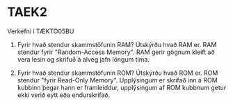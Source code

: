 # TAEK2
Verkefni í TÆKTÖ05BU

1. Fyrir hvað stendur skammstöfunin RAM? Útskýrðu hvað RAM er.
    RAM stendur fyrir "Random-Access Memory". RAM gerir gögnum kleift að vera lesin og skrifuð á alveg jafn löngum tíma.
    
2. Fyrir hvað stendur skammstöfunin ROM? Útskýrðu hvað ROM er.
    ROM stendur "fyrir Read-Only Memory". Upplýsingum er skrifað inn á ROM kubbinn þegar hann er framleiddur, upplýsingum af ROM kubbnum getur ekki verið eytt eða endurskrifað.